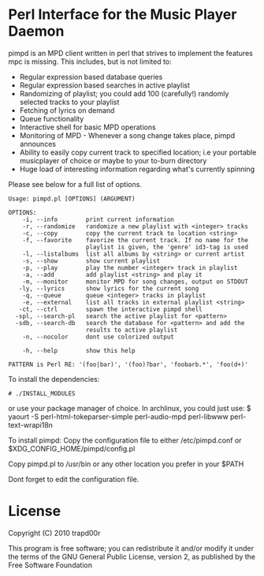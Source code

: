 Perl Interface for the Music Player Daemon
==========================================

pimpd is an MPD client written in perl that strives to implement the features
mpc is missing. This includes, but is not limited to:

  * Regular expression based database queries
  * Regular expression based searches in active playlist
  * Randomizing of playlist; you could add 100 (carefully!) randomly selected
    tracks to your playlist
  * Fetching of lyrics on demand
  * Queue functionality
  * Interactive shell for basic MPD operations
  * Monitoring of MPD - Whenever a song change takes place, pimpd announces
  * Ability to easily copy current track to specified location; i.e your portable  
    musicplayer of choice or maybe to your to-burn directory
  * Huge load of interesting information regarding what's currently spinning

Please see below for a full list of options.

    Usage: pimpd.pl [OPTIONS] (ARGUMENT)

    OPTIONS:
        -i, --info        print current information
        -r, --randomize   randomize a new playlist with <integer> tracks
        -c, --copy        copy the current track to location <string> 
        -f, --favorite    favorize the current track. If no name for the
                          playlist is given, the 'genre' id3-tag is used
        -l, --listalbums  list all albums by <string> or current artist
        -s, --show        show current playlist
        -p, --play        play the number <integer> track in playlist
        -a, --add         add playlist <string> and play it
        -m, --monitor     monitor MPD for song changes, output on STDOUT
       -ly, --lyrics      show lyrics for the current song
        -q, --queue       queue <integer> tracks in playlist
        -e, --external    list all tracks in external playlist <string>
       -ct, --ctrl        spawn the interactive pimpd shell 
      -spl, --search-pl   search the active playlist for <pattern>
      -sdb, --search-db   search the database for <pattern> and add the 
                          results to active playlist
        -n, --nocolor     dont use colorized output

        -h, --help        show this help

    PATTERN is Perl RE: '(foo|bar)', '(foo)?bar', 'foobarb.*', 'foo(d+)'


To install the dependencies:

    # ./INSTALL_MODULES

or use your package manager of choice.
In archlinux, you could just use:
    $ yaourt -S perl-html-tokeparser-simple perl-audio-mpd perl-libwww perl-text-wrapi18n

To install pimpd:
  Copy the configuration file to either /etc/pimpd.conf or
  $XDG_CONFIG_HOME/pimpd/config.pl

  Copy pimpd.pl to /usr/bin or any other location you prefer in your $PATH

Dont forget to edit the configuration file.

License
=======
Copyright (C) 2010 trapd00r

This program is free software; you can redistribute it and/or modify it under
the terms of the GNU General Public License, version 2, as published by the
Free Software Foundation

              
